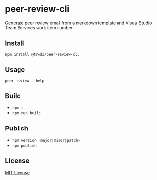 # peer-review-cli
Generate peer review email from a markdown template and Visual Studio Team Services work item number.

## Install
`npm install @trodi/peer-review-cli`

## Usage
`peer-review --help`

## Build
* `npm i`
* `npm run build`

## Publish
* `npm version <major|minor|patch>`
* `npm publish`

## License
[MIT License](LICENSE)
